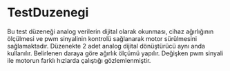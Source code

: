 # TestDuzenegi
Bu test düzeneği analog verilerin dijital olarak okunması, cihaz ağırlığının ölçülmesi ve pwm sinyalinin kontrolü sağlanarak motor sürülmesini sağlamaktadır.
Düzenekte 2 adet analog dijital dönüştürücü aynı anda kullanılır. Belirlenen daraya göre ağırlık ölçümü yapılır. Değişken pwm sinyali ile motorun farklı hızlarda çalıştığı gözlemlenmiştir.



